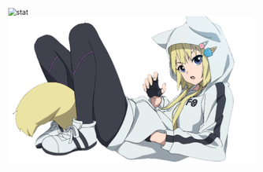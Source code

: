 ![stat](https://github-readme-stats.vercel.app/api?username=TheHellCat0&show_icons=true&custom_title=ab%20sa&bg_color=ede617&title_color=c02a67&icon_color=754ce9&text_color=754ce9)
![ü](https://github.com/TheHellCat0/TheHellCat0/blob/master/RES%C4%B0M-G%C4%B0F/1622983428663.png)
